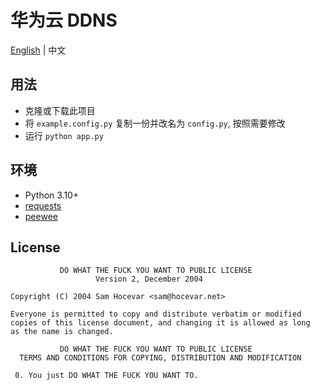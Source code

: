 # 华为云 DDNS
[English](https://github.com/ImYrS/huawei-ddns/blob/main/README.md) | 中文

## 用法
- 克隆或下载此项目
- 将 `example.config.py` 复制一份并改名为 `config.py`, 按照需要修改
- 运行 `python app.py`

## 环境
- Python 3.10+
- [requests](https://pypi.python.org/pypi/requests)
- [peewee](https://pypi.python.org/pypi/peewee)

## License

```text
           DO WHAT THE FUCK YOU WANT TO PUBLIC LICENSE
                   Version 2, December 2004

Copyright (C) 2004 Sam Hocevar <sam@hocevar.net>

Everyone is permitted to copy and distribute verbatim or modified
copies of this license document, and changing it is allowed as long
as the name is changed.

           DO WHAT THE FUCK YOU WANT TO PUBLIC LICENSE
  TERMS AND CONDITIONS FOR COPYING, DISTRIBUTION AND MODIFICATION

 0. You just DO WHAT THE FUCK YOU WANT TO.
```

